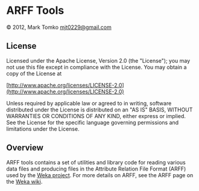 # ARFF Tools
&copy; 2012, Mark Tomko <mjt0229@gmail.com>

## License
Licensed under the Apache License, Version 2.0 (the "License");
you may not use this file except in compliance with the License.
You may obtain a copy of the License at

[http://www.apache.org/licenses/LICENSE-2.0](http://www.apache.org/licenses/LICENSE-2.0)

Unless required by applicable law or agreed to in writing, software
distributed under the License is distributed on an "AS IS" BASIS,
WITHOUT WARRANTIES OR CONDITIONS OF ANY KIND, either express or implied.
See the License for the specific language governing permissions and
limitations under the License.

## Overview
ARFF tools contains a set of utilities and library code for reading various
data files and producing files in the Attribute Relation File Format (ARFF)
used by the [Weka project](http://www.cs.waikato.ac.nz/ml/weka/). For more
details on ARFF, see the ARFF page on the
[Weka wiki](http://www.cs.waikato.ac.nz/ml/weka/arff.html).

